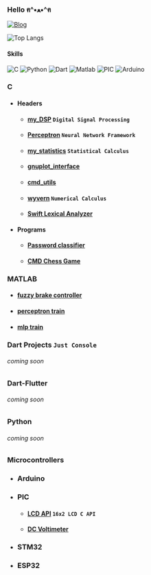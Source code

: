 ### Hello ฅ⁠^⁠•⁠ﻌ⁠•⁠^⁠ฅ

[![Blog](https://img.shields.io/badge/LinkedIn-0077B5?style=for-the-badge&logo=linkedin&logoColor=white)](https://www.linkedin.com/in/guilherme-arruda-a28863232/)

![Top Langs](https://github-readme-stats.vercel.app/api/top-langs/?username=ohananoshi&layout=compact)

#### Skills

![C](https://img.shields.io/badge/c-%2300599C.svg?style=for-the-badge&logo=c&logoColor=white)
![Python](https://img.shields.io/badge/python-3670A0?style=for-the-badge&logo=python&logoColor=ffdd54)
![Dart](https://img.shields.io/badge/dart-%230175C2.svg?style=for-the-badge&logo=dart&logoColor=white)
![Matlab](https://img.shields.io/badge/MATLAB-darkblue?style=for-the-badge&logo=Matlab&logoColor=bcd683)
![PIC](https://img.shields.io/badge/PIC-darkgreen?style=for-the-badge&logo=pic&logoColor=fcd672)
![Arduino](https://img.shields.io/badge/-Arduino-00979D?style=for-the-badge&logo=Arduino&logoColor=white)

### C

- #### Headers
  - #### [my_DSP](https://github.com/ohananoshi/my_DSP) ```Digital Signal Processing```
  - #### [Perceptron](https://github.com/ohananoshi/perceptron) ```Neural Network Framework```
  - #### [my_statistics](https://github.com/ohananoshi/my_statistics) ```Statistical Calculus```
  - #### [gnuplot_interface](https://github.com/ohananoshi/gplot_interface)
  - #### [cmd_utils](https://github.com/ohananoshi/cmd_utils)
  - #### [wyvern](https://github.com/ohananoshi/Wyvern) ```Numerical Calculus```
  - #### [Swift Lexical Analyzer](https://github.com/ohananoshi/Swift_Lexical_Analyzer)
- #### Programs
  - #### [Password classifier](https://github.com/ohananoshi/Password_tester)
  - #### [CMD Chess Game](https://github.com/ohananoshi/cmd_chess)

### MATLAB

- #### [fuzzy brake controller](https://github.com/ohananoshi/fuzzy_brake_controller)
- #### [perceptron train](https://github.com/ohananoshi/matlab_perceptron_train)
- #### [mlp train](https://github.com/ohananoshi/matlab_mlp_column_train)

### Dart Projects ```Just Console```
###### coming soon

### Dart-Flutter
###### coming soon

### Python
###### coming soon

### Microcontrollers

- ### Arduino

- ### PIC
  - #### [LCD API](https://github.com/ohananoshi/LCD_16x2_API) ```16x2 LCD C API```
  - #### [DC Voltimeter](https://github.com/ohananoshi/pic_dc_voltimeter)

- ### STM32

- ### ESP32
